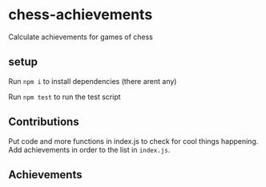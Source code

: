 # chess-achievements
Calculate achievements for games of chess


## setup
Run `npm i` to install dependencies (there arent any)

Run `npm test` to run the test script

## Contributions
Put code and more functions in index.js to check for cool things happening.
Add achievements in order to the list in `index.js`.

## Achievements
